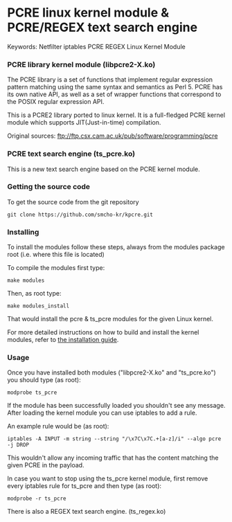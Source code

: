 # PCRE linux kernel module &amp; PCRE/REGEX text search engine

Keywords: Netfilter iptables PCRE REGEX Linux Kernel Module

### PCRE library kernel module (libpcre2-X.ko)

The PCRE library is a set of functions that implement regular expression pattern matching using the same syntax and semantics as Perl 5.
PCRE has its own native API, as well as a set of wrapper functions that correspond to the POSIX regular expression API. 

This is a PCRE2 library ported to linux kernel.
It is a full-fledged PCRE kernel module which supports JIT(Just-in-time) compilation.

Original sources: ftp://ftp.csx.cam.ac.uk/pub/software/programming/pcre

### PCRE text search engine (ts_pcre.ko)

This is a new text search engine based on the PCRE kernel module.

### Getting the source code

To get the source code from the git repository

```
git clone https://github.com/smcho-kr/kpcre.git
```

### Installing

To install the modules follow these steps, always from the modules package root (i.e. where this file is located)

To compile the modules first type:

```
make modules
```

Then, as root type:

```
make modules_install
```

That would install the pcre & ts_pcre modules for the given Linux kernel.

For more detailed instructions on how to build and install the kernel modules, refer to [the installation guide](https://github.com/xnsystems/kpcre/wiki/Step-by-step-installation-guide).

### Usage

Once you have installed both modules ("libpcre2-X.ko" and "ts_pcre.ko")
you should type (as root):

```
modprobe ts_pcre
```

If the module has been successfully loaded you shouldn't see any message.
After loading the kernel module you can use iptables to add a rule.

An example rule would be (as root):

```
iptables -A INPUT -m string --string "/\x7C\x7C.+[a-z]/i" --algo pcre -j DROP
```

This wouldn't allow any incoming traffic that has the content matching the given PCRE in the payload.

In case you want to stop using the ts_pcre kernel module, first remove every iptables rule for ts_pcre and then type (as root):

```
modprobe -r ts_pcre
```

There is also a REGEX text search engine. (ts_regex.ko)
